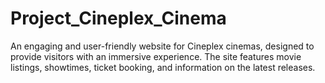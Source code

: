 # Project_Cineplex_Cinema
An engaging and user-friendly website for Cineplex cinemas, designed to provide visitors with an immersive experience. The site features movie listings, showtimes, ticket booking, and information on the latest releases. 

